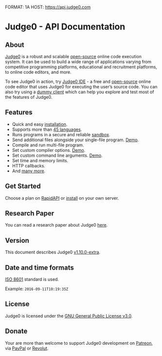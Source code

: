 FORMAT: 1A
HOST: https://api.judge0.com

# Judge0 - API Documentation
<!-- include(hostname.html) -->
<!-- include(style.html) -->

## About
[Judge0](https://api.judge0.com) is a robust and scalable [open-source](https://github.com/judge0/api) online code execution system. It can be used to build a wide range of applications varying from competitive programming platforms, educational and recruitment platforms, to online code editors, and more.

To see Judge0 in action, try [Judge0 IDE](https://ide.judge0.com) - a free and [open-source](https://github.com/judge0/ide) online code editor that uses Judge0 for executing the user’s source code. You can also try using a [dummy client](/dummy-client.html) which can help you explore and test most of the features of Judge0.

## Features
- Quick and easy [installation](https://github.com/judge0/api#installation).
- Supports more than [45 languages](https://github.com/judge0/api-base#supported-languages).
- Runs programs in a secure and reliable [sandbox](https://github.com/ioi/isolate).
- Send additional files alongside your single-file program. [Demo](https://asciinema.org/a/318548).
- Compile and run multi-file program.
- Set custom compiler options. [Demo](https://ide.judge0.com/?PfcV).
- Set custom command line arguments. [Demo](https://ide.judge0.com/?E68R).
- Set time and memory limits.
- HTTP callbacks.
- And [many more](https://api.judge0.com/#submissions-submission).

## Get Started
Choose a plan on [RapidAPI](https://rapidapi.com/hermanzdosilovic/api/judge0/pricing) or [install](https://github.com/judge0/api#installation) on your own server.

## Research Paper
You can read a research paper about Judge0 [here](https://minio.judge0.com/public/paper.jpg).

## Version
This document describes Judge0 [v1.10.0-extra](https://github.com/judge0/api/tree/v1.10.0-extra).

## Date and time formats
[ISO 8601](https://en.wikipedia.org/wiki/ISO_8601) standard is used.

Example: `2016-09-11T10:19:35Z`

## License
Judge0 is licensed under the [GNU General Public License v3.0](https://github.com/judge0/api/blob/master/LICENSE).

## Donate
Your are more than welcome to support Judge0 development on [Patreon](https://www.patreon.com/hermanzdosilovic), via [PayPal](https://paypal.me/hermanzdosilovic) or [Revolut](https://pay.revolut.com/profile/hermancy5).

<br>

<!-- include(authentication/authentication.md) -->
<!-- include(authorization/authorization.md) -->
<!-- include(submissions/submissions.md) -->
<!-- include(statuses_and_languages/statuses_and_languages.md) -->
<!-- include(system_and_configuration/system_and_configuration.md) -->
<!-- include(statistics/statistics.md) -->
<!-- include(health_check/health_check.md) -->
<!-- include(information/information.md) -->
